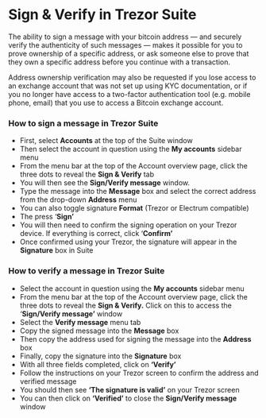 # Sign & Verify in Trezor Suite

The ability to sign a message with your bitcoin address — and securely verify the authenticity of such messages — makes it possible for you to prove ownership of a specific address, or ask someone else to prove that they own a specific address before you continue with a transaction.

Address ownership verification may also be requested if you lose access to an exchange account that was not set up using KYC documentation, or if you no longer have access to a two-factor authentication tool (e.g. mobile phone, email) that you use to access a Bitcoin exchange account.

### **How to sign a message in Trezor Suite**

* First, select **Accounts** at the top of the Suite window
* Then select the account in question using the **My accounts** sidebar menu
* From the menu bar at the top of the Account overview page, click the three dots to reveal the **Sign & Verify** tab
* You will then see the **Sign/Verify message** window.
* Type the message into the **Message** box and select the correct address from the drop-down **Address** menu
* You can also toggle signature **Format** (Trezor or Electrum compatible)
* The press ‘**Sign’**
* You will then need to confirm the signing operation on your Trezor device. If everything is correct, click ‘**Confirm’**
* Once confirmed using your Trezor, the signature will appear in the **Signature** box in Suite

### How to verify a message in Trezor Suite

* Select the account in question using the **My accounts** sidebar menu
* From the menu bar at the top of the Account overview page, click the three dots to reveal the **Sign & Verify.** Click on this to access the ‘**Sign/Verify message’** window
* Select the **Verify message** menu tab
* Copy the signed message into the **Message** box
* Then copy the address used for signing the message into the **Address** box
* Finally, copy the signature into the **Signature** box
* With all three fields completed, click on **‘Verify’**
* Follow the instructions on your Trezor screen to confirm the address and verified message
* You should then see **‘The signature is valid’** on your Trezor screen
* You can then click on **‘Verified’** to close the **Sign/Verify message** window
